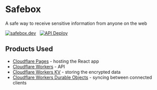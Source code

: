 # Safebox

A safe way to receive sensitive information from anyone on the web

[![safebox.dev](https://img.shields.io/badge/Pages-safebox.dev-green?logo=cloudflare&color=13a821)](https://safebox.dev) &nbsp;
[![API Deploy](https://github.com/kobim/safebox/actions/workflows/api-publish.yml/badge.svg)](https://github.com/kobim/safebox/actions/workflows/api-publish.yml) &nbsp;

## Products Used

- [Cloudflare Pages](https://pages.cloudflare.com/) - hosting the React app
- [Cloudflare Workers](https://workers.cloudflare.com/) - API
- [Cloudflare Workers KV](https://developers.cloudflare.com/workers/runtime-apis/kv) - storing the encrypted data
- [Cloudflare Workers Durable Objects](https://developers.cloudflare.com/workers/runtime-apis/durable-objects) - syncing between connected clients
